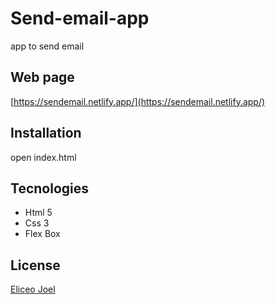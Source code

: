 # Send-email-app
app to send email

## Web page
[https://sendemail.netlify.app/](https://sendemail.netlify.app/)

## Installation

open index.html


## Tecnologies

- Html 5
- Css 3
- Flex Box


## License
[Eliceo Joel](https://www.linkedin.com/in/eliceojoel/)
